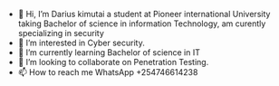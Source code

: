 - 👋 Hi, I’m Darius kimutai a student at Pioneer international University taking Bachelor of science in information Technology, am curently specializing in security 
- 👀 I’m interested in Cyber security.
- 🌱 I’m currently learning Bachelor of science in IT
- 💞️ I’m looking to collaborate on Penetration Testing.
- 📫 How to reach me WhatsApp +254746614238

<!---
Kimutaidarius/Kimutaidarius is a ✨ special ✨ repository because its `README.md` (this file) appears on your GitHub profile.
You can click the Preview link to take a look at your changes.
--->
